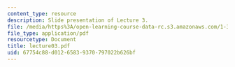 ```yaml
---
content_type: resource
description: Slide presentation of Lecture 3.
file: /media/https%3A/open-learning-course-data-rc.s3.amazonaws.com/1-34-waste-containment-and-remediation-technology-spring-2004/67754c88d01265839370797022b626bf_lecture03.pdf
file_type: application/pdf
resourcetype: Document
title: lecture03.pdf
uid: 67754c88-d012-6583-9370-797022b626bf
---
```

